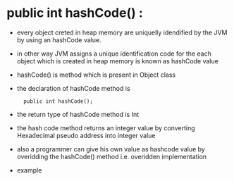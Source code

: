# public int hashCode() :

  - every object creted in heap memory are uniquelly idendified by the JVM by using an hashCode value.
  - in other way JVM assigns a unique identification code for the each object which is created in heap memory is known as hashCode value
  - hashCode() is method which is present in Object class
  - the declaration of hashCode method is

          public int hashCode();
    
  - the return type of hashCode method is Int
  - the hash code method returns an integer value by converting Hexadecimal pseudo address into integer value
  - also a programmer can give his own value as hashcode value by overidding the hashCode() method i.e. overidden implementation

  - example 
